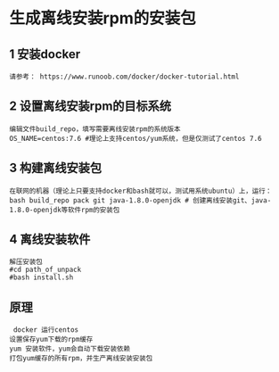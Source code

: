 # 生成离线安装rpm的安装包

## 1 安装docker
    请参考： https://www.runoob.com/docker/docker-tutorial.html

## 2 设置离线安装rpm的目标系统
    编辑文件build_repo，填写需要离线安装rpm的系统版本
    OS_NAME=centos:7.6 #理论上支持centos/yum系统，但是仅测试了centos 7.6

## 3 构建离线安装包
    在联网的机器（理论上只要支持docker和bash就可以，测试用系统ubuntu）上，运行：
    bash build_repo pack git java-1.8.0-openjdk # 创建离线安装git、java-1.8.0-openjdk等软件rpm的安装包

## 4 离线安装软件
    解压安装包
    #cd path_of_unpack
    #bash install.sh

## 原理
     docker 运行centos
    设置保存yum下载的rpm缓存
    yum 安装软件，yum会自动下载安装依赖
    打包yum缓存的所有rpm，并生产离线安装安装包
